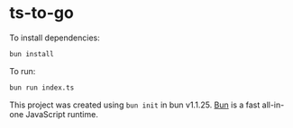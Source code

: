 # ts-to-go

To install dependencies:

```bash
bun install
```

To run:

```bash
bun run index.ts
```

This project was created using `bun init` in bun v1.1.25. [Bun](https://bun.sh) is a fast all-in-one JavaScript runtime.

